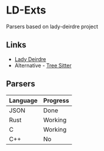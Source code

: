 # LD-Exts

Parsers based on lady-deirdre project

## Links

- [Lady Deirdre](https://www.github.com/eliah-lakhin/lady-deirdre)
- Alternative - [Tree Sitter](https://www.github.com/tree-sitter)

## Parsers

| Language   | Progress |
|------------|----------|
| JSON       | Done     |
| Rust       | Working  |
| C          | Working  |
| C++        | No       |

